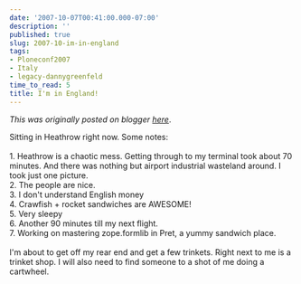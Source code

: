 ```yaml
---
date: '2007-10-07T00:41:00.000-07:00'
description: ''
published: true
slug: 2007-10-im-in-england
tags:
- Ploneconf2007
- Italy
- legacy-dannygreenfeld
time_to_read: 5
title: I'm in England!
---
```


*This was originally posted on blogger [here](https://dannygreenfeld.blogspot.com/2007/10/im-in-england.html)*.

Sitting in Heathrow right now.  Some notes:<br /><br />1. Heathrow is a chaotic mess.  Getting through to my terminal took about 70 minutes.  And there was nothing but airport industrial wasteland around.  I took just one picture.<br />2. The people are nice.<br />3. I don't understand English money<br />4. Crawfish + rocket sandwiches are AWESOME!<br />5. Very sleepy<br />6. Another 90 minutes till my next flight.<br />7. Working on mastering zope.formlib in Pret, a yummy sandwich place.<br /><br />I'm about to get off my rear end and get a few trinkets.  Right next to me is a trinket shop.  I will also need to find someone to a shot of me doing a cartwheel.